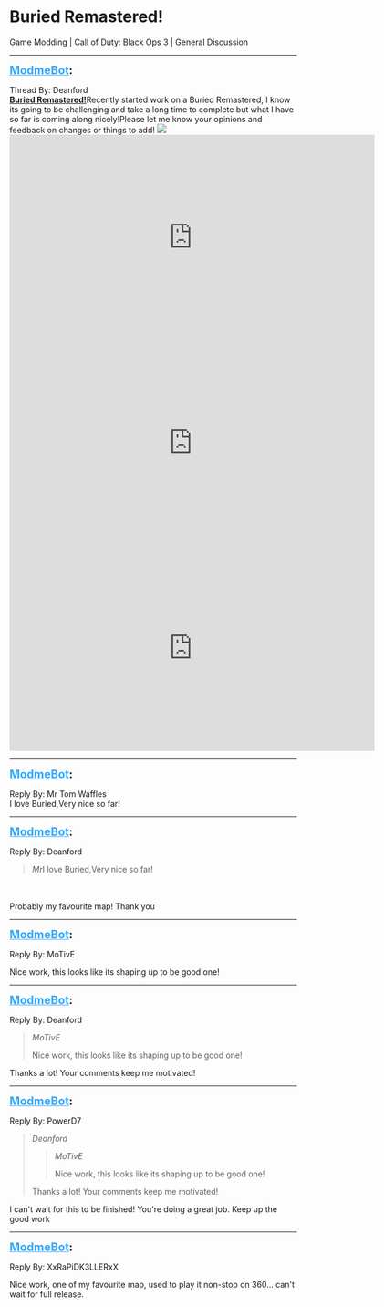 # Buried Remastered!
Game Modding | Call of Duty: Black Ops 3 | General Discussion

---
<strong style="font-size: 1.4em;"><span style="text-decoration: underline;text-decoration-color: #34a7f9;"><span style="color:#34a7f9;">ModmeBot</span></span>:</strong>

<p>Thread By: Deanford<br /><span style="text-decoration: underline"><strong>Buried Remastered!</strong></span>Recently started work on a Buried Remastered, I know its going to be challenging and take a long time to complete but what I have so far is coming along nicely!Please let me know your opinions and feedback on changes or things to add! <img style="max-width: 500px;" src="http://aviacreations.com/modme/emoticons/allthings.png"> <iframe type="text/html" width="640" height="360" src="https://www.youtube.com/embed/D5mpAgQOHWU" frameborder="0"></iframe> <iframe type="text/html" width="640" height="360" src="https://www.youtube.com/embed/e4XXCcWe11c" frameborder="0"></iframe> <iframe type="text/html" width="640" height="360" src="https://www.youtube.com/embed/ApeHPHuRtuQ" frameborder="0"></iframe></p>

---
<strong style="font-size: 1.4em;"><span style="text-decoration: underline;text-decoration-color: #34a7f9;"><span style="color:#34a7f9;">ModmeBot</span></span>:</strong>

<p>Reply By: Mr Tom Waffles<br />I love Buried,Very nice so far!</p>

---
<strong style="font-size: 1.4em;"><span style="text-decoration: underline;text-decoration-color: #34a7f9;"><span style="color:#34a7f9;">ModmeBot</span></span>:</strong>

<p>Reply By: Deanford<br /><blockquote><em>Mr</em>I love Buried,Very nice so far!</blockquote><br /><br />Probably my favourite map! Thank you</p>

---
<strong style="font-size: 1.4em;"><span style="text-decoration: underline;text-decoration-color: #34a7f9;"><span style="color:#34a7f9;">ModmeBot</span></span>:</strong>

<p>Reply By: MoTivE<br /><p style="text-align:left;">Nice work, this looks like its shaping up to be good one!</p></p>

---
<strong style="font-size: 1.4em;"><span style="text-decoration: underline;text-decoration-color: #34a7f9;"><span style="color:#34a7f9;">ModmeBot</span></span>:</strong>

<p>Reply By: Deanford<br /><blockquote><em>MoTivE</em><p style="text-align:left;">Nice work, this looks like its shaping up to be good one!</p></blockquote><p style="text-align:left;">Thanks a lot! Your comments keep me motivated! </p></p>

---
<strong style="font-size: 1.4em;"><span style="text-decoration: underline;text-decoration-color: #34a7f9;"><span style="color:#34a7f9;">ModmeBot</span></span>:</strong>

<p>Reply By: PowerD7<br /><blockquote><em>Deanford</em><blockquote><em>MoTivE</em><p style="text-align:left;">Nice work, this looks like its shaping up to be good one!</p></blockquote><p style="text-align:left;">Thanks a lot! Your comments keep me motivated! </p></blockquote><p style="text-align:left;">I can&#39;t wait for this to be finished! You&#39;re doing a great job. Keep up the good work</p></p>

---
<strong style="font-size: 1.4em;"><span style="text-decoration: underline;text-decoration-color: #34a7f9;"><span style="color:#34a7f9;">ModmeBot</span></span>:</strong>

<p>Reply By: XxRaPiDK3LLERxX<br /><p style="text-align:left;">Nice work, one of my favourite map, used to play it non-stop on 360... can&#39;t wait for full release.</p></p>

